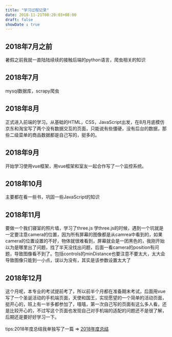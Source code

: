 ```yaml
---
title: "学习过程记录"
date: 2018-11-21T08:20:03+08:00
draft: false
showDate : true
---
```

## 2018年7月之前
暑假之前我就一直陆陆续续的接触后端的python语言，爬虫相关的知识

## 2018年7月
mysql数据库，scrapy爬虫

## 2018年8月
正式进入前端的学习。从基础的HTML，CSS，JavaScript出发，在8月月底模仿京东和淘宝写了两个没有数据交互的页面，只能说有些僵硬，没有后台的数据，那些二级菜单的商品数据都是自己写的，挺多的。

## 2018年9月
开始学习使用vue框架，用vue框架和室友一起合作写了一个监控系统。

## 2018年10月
主要都在看一些书，巩固一些JavaScript的知识

## 2018年11月
要做一个我们寝室的照片墙，学习了three.js
学three.js的时候，遇到一个坑就是一定要注意camera的位置，因为所有屏幕的图像都是从camrea中看到的，如果camera的位置设置的不好，物体就很难看到，屏幕就会是一团黑色的，我刚开始以为是哪里出了问题，找了半天没找出问题，后面一看camera的position有问题，导致图像看不到了。包括controls的minDistance也要注意不要太大，太大会导致图像只能到一小点，误以为没有，其实是该参数设置太大了

## 2018年12月
这个月呢，本专业的考试提前考了，所以前半个月都在准备期末考试，后面用vue写了一个圣诞活动的手机端页面，天使和国王，实现愿望的一个简单的活动页面，挺开心的，班上有一半多都参加了，嘻嘻，第一次自己写的页面有这么多人看，还是比较开心的，不过写这个页面也发现自己对手机端的适配的问题还不是很了解，后期还是要好好学习一下。
<br>
<br>tips:2018年度总结我单独写了一篇 => [2018年度总结](../summeryofyear/)